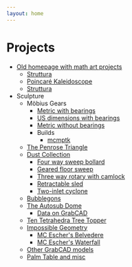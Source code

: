 ```yaml
---
layout: home
---
```


# Projects

* [Old homepage with math art projects](/homepage/)
    * [Struttura](/homepage/Struttura/)
    * [Poincar&eacute; Kaleidoscope](/homepage/Poincare-WebGL/)
    * [Struttura](/homepage/Four/)
* Sculpture
    * M&ouml;bius Gears
        * [Metric with bearings](https://grabcad.com/library/mobius-v4-m6-with-bearings-1)
        * [US dimensions with bearings](https://grabcad.com/library/11-gear-mobius-strip-v2-public)
        * [Metric without bearings](https://grabcad.com/library/11-gear-mobius-v3-1)
        * Builds
            * [mcmptk](https://youtu.be/YEp-J3Hj8uU)
    * [The Penrose Triangle](/homepage/Penrose/)
    * [Dust Collection](https://grabcad.com/blake.courter/models)
        * [Four way sweep bollard](https://grabcad.com/library/dust-bollard-1)
        * [Geared floor sweep](https://grabcad.com/library/roto-sweep-1)
        * [Three way rotary with camlock](https://grabcad.com/library/rotary-switch-for-dust-1)
        * [Retractable sled](https://grabcad.com/library/retracting-dust-sled-1)
        * [Two-inlet cyclone](https://grabcad.com/library/twin-inlet-dust-cyclone-1)
    * [Bubblegons](https://photos.google.com/share/AF1QipPPRc3UYrY5a8xfErjyNXTovnHz5WptG7BZwtXoGE82N3CJyQeQs3nw-Z7LVXuHRA)
    * [The Autosub Dome](https://photos.google.com/share/AF1QipNgNeOgTjJSDkZq1TkthNKnHvgxU0HszvlqjwvnccJiGzpsjR1f5veJFt_UtcKXfw?key=bGxYWm5Fd0xjRGpqOE1vRVpMVFZjUlJNOWdHSWJB)
        * [Data on GrabCAD](https://grabcad.com/blake.courter/models)
    * [Ten Tetrahedra Tree Topper](https://grabcad.com/library/ten-tetrahedra-tree-topper-1)
    * [Impossible Geometry](https://youtu.be/0POQYrwHtG8)
        * [MC Escher's Belvedere](https://grabcad.com/library/belvedere)
        * [MC Escher's Waterfall](https://grabcad.com/library/waterfall)
    * [Other GrabCAD models](https://grabcad.com/blake.courter/models)
    * [Palm Table and misc](https://photos.google.com/album/AF1QipOrAC1AOJNSLo6vIz-nP93m0dz9S0iiJmcM7_IO)